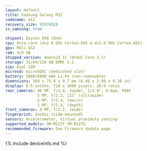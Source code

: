 ```yaml
---
layout: default
title: Samsung Galaxy M12
codename: m12
recovery_size: 55574528
is_samsung: true

chipset: Exynos 850 (8nm)
cpu: Octa-core (4x2.0 GHz Cortex-A55 & 4x2.0 GHz Cortex-A55)
gpu: Mali-G52
ram: 4/6 GB
shipped_version: Android 11 (OneUI Core 3.1)
storage: 32/64/128 GB EMMC 5.1
sim: Dual SIM
microsd: microSDXC (dedicated slot)
battery: 5000/6000 mAh Li-Po (non-removable)
dimensions: 164 x 75.9 x 9.7 mm (6.46 x 2.99 x 0.38 in)
display: 6.5 inches, 720 x 1600 pixels, 20:9 ratio
rear_cameras: 48 MP, f/2.0, (wide), 1/2.0", 0.8µm, PDAF
              5 MP, f/2.2, 123˚ (ultrawide)
              2 MP, f/2.4, (macro)
              2 MP, f/2.4, (depth)
front_cameras: 8 MP, f/2.2, (wide)
fingerprint: Goodix (side-mounted)
sensors: Accelerometer, Virtual proximity sensing
supported_models: SM-M127F SM-M127G
recommended_firmware: See Firmware Update page
---
```


{% include deviceinfo.md %}

